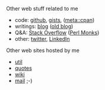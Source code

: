 Other web stuff related to me

* code: [github](https://github.com/jreisinger), [gists](https://gist.github.com/search?q=user%3Ajreisinger), ([meta::cpan](https://metacpan.org/author/REISINGE))
* writings: [blog](https://jreisinger.github.io/blog2/) ([old blog](https://jreisinger.blogspot.com))
* Q&A: [Stack Overflow](https://stackoverflow.com/users/1039320/jreisinger) ([Perl Monks](https://perlmonks.org/?node_id=6364;user=reisinge))
* other: [twitter](https://twitter.com/JozefReisinger), [LinkedIn](https://www.linkedin.com/in/jozefreisinger/)

Other web sites hosted by me

* [util](http://util.reisinge.net)
* [quotes](https://quotes.reisinge.net)
* [wiki](https://wiki.reisinge.net)
* [mail](https://mail.reisinge.net) ;-)

